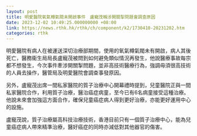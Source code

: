 ```yaml
---
layout: post
title: 明愛醫院氧氣樽氣閥未開啟事件　盧寵茂稱涉開關掣問題會調查原因
date: 2023-12-02 10:49:25.000000000 +08:00
link: https://news.rthk.hk/rthk/ch/component/k2/1730410-20231202.htm
categories: rthk
---
```


明愛醫院有病人在被運送深切治療部期間，使用的氧氣樽氣閥未有開啟，病人其後死亡，醫務衞生局局長盧寵茂被問到如何避免類似情況再發生，他說醫療事故每宗都不想發生，今次事件牽涉開關掣問題，並非高技術醫療行為，強調毋須很高技術的人員去操作，醫管局及明愛醫院會調查事發原因。

另外，盧寵茂出席一間私家醫院的質子治療中心開幕禮時提到，兒童醫院正與一間私家醫院合作，利用質子治療，醫治癌症病童，至今已有6名病童接受這種治療。他說未來會加強這方面合作，確保兒童癌症病人得到更好治療，亦能更好運用中心的設施。

盧寵茂說，質子治療屬高科技治療技術，香港目前只有一個質子治療中心，能為兒童癌症病人帶來精準治療，醫好癌症的同時亦減低對其他器官的傷害。

